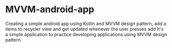 # MVVM-android-app
Creating a simple android app using Kotlin and MVVM design pattern, add a items to recycler view and get updated whenever the user presses add
It's a simple application to practice developing applications using MVVM design pattern
